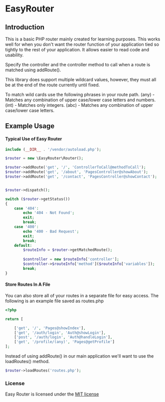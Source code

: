 # EasyRouter

## Introduction

This is a basic PHP router mainly created for learning purposes. This works well for when you don't want the router
function of your application tied so tightly to the rest of your application. It allows easier to read code and usability.

Specify the controller and the controller method to call when a route is matched using addRoute().

This library does support multiple wildcard values, however, they must all be at the end of the route currently until fixed.

To match wild cards use the following phrases in your route path.
(any) - Matches any combination of upper case/lower case letters and numbers.
(int) - Matches only integers.
(abc) - Matches any combination of upper case/lower case letters.

## Example Usage

#### Typical Use of Easy Router
```php
include (__DIR__ . '/vendor/autoload.php');

$router = new \EasyRouter\Router();

$router->addRoute('get', '/', 'ControllerToCall@methodToCall');
$router->addRoute('get', '/about', 'PagesController@showAbout');
$router->addRoute('get', '/contact', 'PagesController@showContact');


$router->dispatch();

switch ($router->getStatus())
{
    case '404':
        echo '404 - Not Found';
        exit;
        break;
    case '400':
        echo '400 - Bad Request';
        exit;
        break;
    default:
	    $routeInfo = $router->getMatchedRoute();
        
	    $controller = new $routeInfo['controller'];
	    $controller->$routeInfo['method']($routeInfo['variables']);
        break;
}

```

#### Store Routes In A File

You can also store all of your routes in a separate file for easy access. The following is an example file saved as routes.php
```php
<?php

return [

    ['get', '/', 'Pages@showIndex'],
    ['get', '/auth/login', 'Auth@showLogin'],
    ['post', '/auth/login', 'Auth@handleLogin'],
    ['get', '/profile/(any)', 'Pages@getProfile']
];
```

Instead of using addRoute() in our main application we'll want to use the loadRoutes() method.
```php
$router->loadRoutes('routes.php');
```

### License

Easy Router is licensed under the [MIT license](http://opensource.org/licenses/MIT)